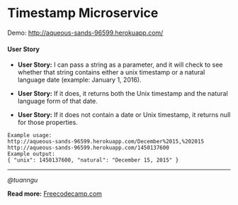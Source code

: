 # Timestamp Microservice
Demo: http://aqueous-sands-96599.herokuapp.com/

#### User Story

+ **User Story:** I can pass a string as a parameter, and it will check to see whether that string contains either a unix timestamp or a natural language date (example: January 1, 2016).

+ **User Story:** If it does, it returns both the Unix timestamp and the natural language form of that date.

+ **User Story:** If it does not contain a date or Unix timestamp, it returns null for those properties.

```
Example usage:
http://aqueous-sands-96599.herokuapp.com/December%2015,%202015
http://aqueous-sands-96599.herokuapp.com/1450137600
Example output:
{ "unix": 1450137600, "natural": "December 15, 2015" }
```

***


*@tuanngu*

**Read more:** [Freecodecamp.com](http://www.freecodecamp.com/challenges/timestamp-microservice)

